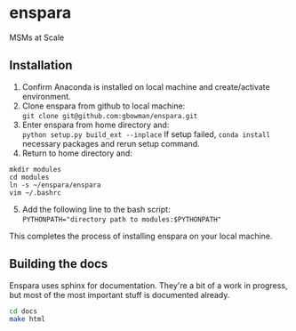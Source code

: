 # enspara
MSMs at Scale 

## Installation 
1) Confirm Anaconda is installed on local machine and create/activate environment.
2) Clone enspara from github to local machine: \
`git clone git@github.com:gbowman/enspara.git` 
3) Enter enspara from home directory and: \
`python setup.py build_ext --inplace` 
If setup failed, `conda install` necessary packages and rerun setup command. 
4) Return to home directory and: 
```
mkdir modules 
cd modules 
ln -s ~/enspara/enspara 
vim ~/.bashrc
```
5) Add the following line to the bash script: \
`PYTHONPATH="directory path to modules:$PYTHONPATH"`

This completes the process of installing enspara on your local machine.

## Building the docs

Enspara uses sphinx for documentation. They're a bit of a work in progress,
but most of the most important stuff is documented already.

```bash
cd docs
make html
```
